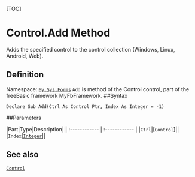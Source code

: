 [TOC]
# Control.Add Method
Adds the specified control to the control collection (Windows, Linux, Android, Web).
## Definition
Namespace: [`My.Sys.Forms`](My.Sys.Forms.md)
`Add` is method of the Control control, part of the freeBasic framework MyFbFramework.
##Syntax
```freeBasic
Declare Sub Add(Ctrl As Control Ptr, Index As Integer = -1)
```

##Parameters

|Part|Type|Description|
| :------------ | :------------ |
|`Ctrl`|[`Control`]||
|`Index`|[`Integer`]("https://www.freebasic.net/wiki/KeyPgInteger")||
## See also
[`Control`](Control.md)
